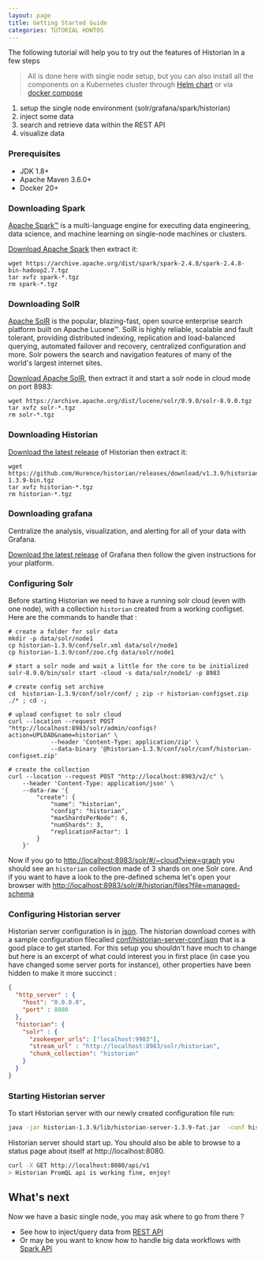 ```yaml
---
layout: page
title: Getting Started Guide
categories: TUTORIAL HOWTOS
---
```


The following tutorial will help you to try out the features of Historian in a few steps

> All is done here with single node setup, but you can also install all the components on a Kubernetes cluster through [Helm chart](kube-setup) or via [docker compose](docker-setup)

1. setup the single node environment (solr/grafana/spark/historian)
2. inject some data
3. search and retrieve data within the REST API
4. visualize data


### Prerequisites

- JDK 1.8+
- Apache Maven 3.6.0+
- Docker 20+

### Downloading Spark
[Apache Spark™](https://spark.apache.org/) is a multi-language engine for executing data engineering, data science, and machine learning on single-node machines or clusters.

[Download Apache Spark](https://archive.apache.org/dist/spark/spark-2.4.8/spark-2.4.8-bin-hadoop2.7.tgz) then extract it:
```shell
wget https://archive.apache.org/dist/spark/spark-2.4.8/spark-2.4.8-bin-hadoop2.7.tgz
tar xvfz spark-*.tgz
rm spark-*.tgz
```

### Downloading SolR
[Apache SolR](https://solr.apache.org/) is the popular, blazing-fast, open source enterprise search platform built on Apache Lucene™. SolR is highly reliable, scalable and fault tolerant, providing distributed indexing, replication and load-balanced querying, automated failover and recovery, centralized configuration and more. Solr powers the search and navigation features of many of the world's largest internet sites.

[Download Apache SolR](https://archive.apache.org/dist/lucene/solr/8.9.0/solr-8.9.0.tgz), then extract it and start a solr node in cloud mode on port 8983:
```shell
wget https://archive.apache.org/dist/lucene/solr/8.9.0/solr-8.9.0.tgz
tar xvfz solr-*.tgz
rm solr-*.tgz
```

### Downloading Historian
[Download the latest release](https://github.com/Hurence/historian/releases/download/v1.3.9/historian-1.3.9-bin.tgz) of Historian then extract it:

```shell
wget https://github.com/Hurence/historian/releases/download/v1.3.9/historian-1.3.9-bin.tgz
tar xvfz historian-*.tgz
rm historian-*.tgz
```

### Downloading grafana
Centralize the analysis, visualization, and alerting for all of your data with Grafana.

[Download the latest release](https://grafana.com/grafana/download?edition=oss&platform=linux&plcmt=footer) of Grafana then follow the given instructions for your platform.

### Configuring Solr 
Before starting Historian we need to have a running solr cloud (even with one node), with a collection `historian` created from a working configset. Here are the commands to handle that :

```shell
# create a folder for solr data
mkdir -p data/solr/node1
cp historian-1.3.9/conf/solr.xml data/solr/node1
cp historian-1.3.9/conf/zoo.cfg data/solr/node1

# start a solr node and wait a little for the core to be initialized
solr-8.9.0/bin/solr start -cloud -s data/solr/node1/ -p 8983

# create config set archive
cd  historian-1.3.9/conf/solr/conf/ ; zip -r historian-configset.zip ./* ; cd -;

# upload configset to solr cloud
curl --location --request POST "http://localhost:8983/solr/admin/configs?action=UPLOAD&name=historian" \
            --header 'Content-Type: application/zip' \
            --data-binary '@historian-1.3.9/conf/solr/conf/historian-configset.zip'

# create the collection
curl --location --request POST "http://localhost:8983/v2/c" \
    --header 'Content-Type: application/json' \
    --data-raw '{
        "create": {
            "name": "historian",
            "config": "historian",
            "maxShardsPerNode": 6,
            "numShards": 3,
            "replicationFactor": 1
        }
    }'
```

Now if you go to [http://localhost:8983/solr/#/~cloud?view=graph](http://localhost:8983/solr/#/~cloud?view=graph) you should see an `historian` collection made of 3 shards on one Solr core. And if you want to have a look to the pre-defined schema let's open your browser with [http://localhost:8983/solr/#/historian/files?file=managed-schema](http://localhost:8983/solr/#/historian/files?file=managed-schema)


### Configuring Historian server
Historian server configuration is in [json](https://www.json.org/). The historian download comes with a sample configuration filecalled [conf/historian-server-conf.json](https://github.com/Hurence/historian/blob/master/historian-resources/conf/historian-server-conf.json) that is a good place to get started. For this setup you shouldn't have much to change but here is an excerpt of what could interest you in first place (in case you have changed some server ports for instance), other properties have been hidden to make it more succinct  :

```json
{
  "http_server" : {
    "host": "0.0.0.0",
    "port" : 8080
  },
  "historian": {
    "solr" : {
      "zookeeper_urls": ["localhost:9983"],
      "stream_url" : "http://localhost:8983/solr/historian",
      "chunk_collection": "historian"
    }
  }
}
```

### Starting Historian server
To start Historian server with our newly created configuration file run:

```bash
java -jar historian-1.3.9/lib/historian-server-1.3.9-fat.jar  -conf historian-1.3.9/conf/historian-server-conf.json 
```

Historian server should start up. You should also be able to browse to a status page about itself at http://localhost:8080. 

```bash
curl -X GET http://localhost:8080/api/v1
> Historian PromQL api is working fine, enjoy!
```



## What's next
Now we have a basic single node, you may ask where to go from there ?

- See how to inject/query data from [REST API](rest-api)
- Or may be you want to know how to handle big data workflows with [Spark API](spark-api)